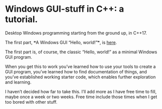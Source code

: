 # Windows GUI-stuff in C++: a tutorial.

Desktop Windows programming starting from the ground up, in C++17.

The first part, ❝A Windows GUI “Hello, world!”❞, is [here](https://alf-p-steinbach.github.io/Windows-GUI-stuff-in-C-tutorial-/part-01.html).

The first part is, of course, the classic “Hello, world!” as a minimal Windows GUI program.

When you get this to work you’ve learned how to use your tools to create a GUI program, you’ve learned how to find documentation of things, and you’ve established working starter code, which enables further exploration and learning.

I haven’t decided how far to take this. I’ll add more as I have free time to fill, maybe once a week or two weeks. Free time include those times when I get too bored with other stuff.
